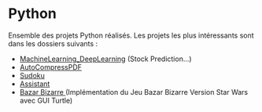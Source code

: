 Python
======
Ensemble des projets Python réalisés. 
Les projets les plus intéressants sont dans les dossiers suivants : 
- <a href ="https://github.com/Pierrad/Programmation/tree/master/Python/MachineLearning_DeepLearning">MachineLearning_DeepLearning</a> (Stock Prediction...)
- <a href = "https://github.com/Pierrad/Programmation/tree/master/Python/AutoCompressPDF">AutoCompressPDF</a>
- <a href = "https://github.com/Pierrad/Programmation/tree/master/Python/Sudoku"> Sudoku </a>
- <a href = "https://github.com/Pierrad/Programmation/tree/master/Python/Assistant"> Assistant </a>
- <a href = "https://github.com/Pierrad/Programmation/tree/master/Python/BazarBizarre">Bazar Bizarre </a> (Implémentation du Jeu Bazar Bizarre Version Star Wars avec GUI Turtle)
